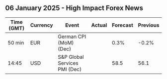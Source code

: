 ## 06 January 2025 - High Impact Forex News

| Time (GMT) | Currency | Event | Actual | Forecast | Previous |
|------|----------|-------|--------|----------|----------|
| 50 min | EUR | German CPI (MoM) (Dec) |  | 0.3% | -0.2% |
| 14:45 | USD | S&P Global Services PMI (Dec) |  | 58.5 | 56.1 |
